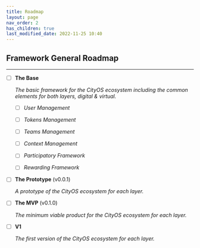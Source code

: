 ```yaml
---
title: Roadmap
layout: page
nav_order: 2
has_children: true
last_modified_date: 2022-11-25 10:40
---
```


## Framework General Roadmap

----------------

- [ ] **The Base**

    _The basic framework for the CityOS ecosystem including the common elements for both layers, digital & virtual._

    - [ ] _User Management_
    - [ ] _Tokens Management_
    - [ ] _Teams Management_
    - [ ] _Context Management_
    - [ ] _Participatory Framework_
    - [ ] _Rewarding Framework_



- [ ] **The Prototype** (v0.0.1)

    _A prototype of the CityOS ecosystem for each layer._


- [ ] **The MVP** (v0.1.0)

    _The minimum viable product for the CityOS ecosystem for each layer._


- [ ] **V1**
    
    _The first version of the CityOS ecosystem for each layer._
